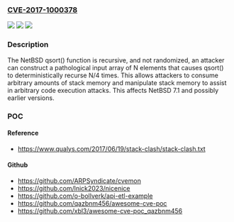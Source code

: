 ### [CVE-2017-1000378](https://cve.mitre.org/cgi-bin/cvename.cgi?name=CVE-2017-1000378)
![](https://img.shields.io/static/v1?label=Product&message=n%2Fa&color=blue)
![](https://img.shields.io/static/v1?label=Version&message=n%2Fa&color=blue)
![](https://img.shields.io/static/v1?label=Vulnerability&message=n%2Fa&color=brighgreen)

### Description

The NetBSD qsort() function is recursive, and not randomized, an attacker can construct a pathological input array of N elements that causes qsort() to deterministically recurse N/4 times. This allows attackers to consume arbitrary amounts of stack memory and manipulate stack memory to assist in arbitrary code execution attacks. This affects NetBSD 7.1 and possibly earlier versions.

### POC

#### Reference
- https://www.qualys.com/2017/06/19/stack-clash/stack-clash.txt

#### Github
- https://github.com/ARPSyndicate/cvemon
- https://github.com/lnick2023/nicenice
- https://github.com/o-bollverk/api-etl-example
- https://github.com/qazbnm456/awesome-cve-poc
- https://github.com/xbl3/awesome-cve-poc_qazbnm456

